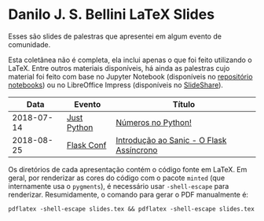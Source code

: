 # Danilo J. S. Bellini LaTeX Slides

Esses são slides de palestras que apresentei em algum
evento de comunidade.

Esta coletânea não é completa,
ela inclui apenas o que foi feito utilizando o LaTeX.
Entre outros materiais disponíveis,
há ainda as palestras cujo material foi feito
com base no Jupyter Notebook (disponíveis no
  [repositório notebooks](https://github.com/danilobellini/notebooks))
ou no LibreOffice Impress (disponíveis no
  [SlideShare](https://www.slideshare.net/djsbellini)).

<table>
  <thead>
    <th>Data</th>
    <th>Evento</th>
    <th>Título</th>
  </thead>
  <tbody>
    <tr>
      <td>2018-07-14</td>
      <td><a href="https://justpython.style">Just Python</a></td>
      <td><a href="2018-07-14_Just_Python_Numbers/slides.pdf">
        Números no Python!
      </a></td>
    </tr>
    <tr>
      <td>2018-08-25</td>
      <td><a href="https://2018.flask.python.org.br">Flask Conf</a></td>
      <td><a href="2018-08-25_Sanic/slides.pdf">
        Introdução ao Sanic - O Flask Assíncrono
      </a></td>
    </tr>
  </tbody>
</table>

Os diretórios de cada apresentação contém o código fonte em LaTeX.
Em geral, por renderizar as cores do código com o pacote `minted`
(que internamente usa o `pygments`),
é necessário usar `-shell-escape` para renderizar.
Resumidamente, o comando para gerar o PDF manualmente é:

```
pdflatex -shell-escape slides.tex && pdflatex -shell-escape slides.tex
```
